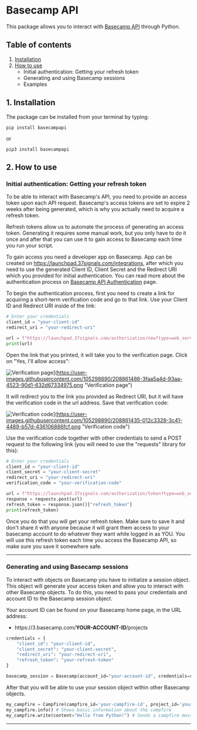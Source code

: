 

# Basecamp API

This package allows you to interact with [Basecamp API](https://github.com/basecamp/bc3-api) through Python.

## Table of contents

1. [Installation](https://github.com/markostefanovic1/basecamp_api#2-installation "Installation")
2. [How to use](https://github.com/markostefanovic1/basecamp_api#3--how-to-use "How to use")
	- Initial authentication: Getting your refresh token
	- Generating and using Basecamp sessions
	- Examples


## 1. Installation
The package can be installed from your terminal by typing:

    pip install basecampapi
or

    pip3 install basecampapi


## 2.  How to use

### Initial authentication: Getting your refresh token

To be able to interact with Basecamp's API, you need to provide an access token upon each API request. Basecamp's access tokens are set to expire 2 weeks after being generated, which is why you actually need to acquire a refresh token.

Refresh tokens allow us to automate the process of generating an access token. Generating it requires some manual work, but you only have to do it once and after that you can use it to gain access to Basecamp each time you run your script.

To gain access you need a developer app on Basecamp. App can be created on https://launchpad.37signals.com/integrations, after which you need to use the generated Client ID, Client Secret and the Redirect URI which you provided for initial authentication. You can read more about the authentication process on [Basecamp API Authentication](https://github.com/basecamp/api/blob/master/sections/authentication.md) page.

To begin the authentication process, first you need to create a link for acquiring a short-term verification code and go to that link. Use your Client ID and Redirect URI inside of the link:

```python
# Enter your credentials
client_id = "your-client-id"
redirect_uri = "your-redirect-uri"

url = f"https://launchpad.37signals.com/authorization/new?type=web_server&client_id={client_id}&redirect_uri={redirect_uri}"
print(url)
```

Open the link that you printed, it will take you to the verification page. Click on "Yes, I'll allow access":

![Verification page](https://user-images.githubusercontent.com/105298890/208861486-3faa5a4d-93aa-4523-90d1-632d67334975.png  "Verification page")](https://user-images.githubusercontent.com/105298890/208861486-3faa5a4d-93aa-4523-90d1-632d67334975.png  "Verification page")

It will redirect you to the link you provided as Redirect URI, but it will have the verification code in the url address. Save that verification code:

![Verification code](https://user-images.githubusercontent.com/105298890/208861435-012c3328-3c41-4489-b57d-436106886fcf.png  "Verification code")](https://user-images.githubusercontent.com/105298890/208861435-012c3328-3c41-4489-b57d-436106886fcf.png  "Verification code")

Use the verification code together with other credentials to send a POST request to the following link (you will need to use the "requests" library for this):

```python
# Enter your credentials
client_id = "your-client-id"
client_secret = "your-client-secret"
redirect_uri = "your-redirect-uri"
verification_code = "your-verification-code"

url = f"https://launchpad.37signals.com/authorization/token?type=web_server&client_id={client_id}&redirect_uri={redirect_uri}&client_secret={client_secret}&code={verification_code}"
response = requests.post(url)
refresh_token = response.json()["refresh_token"]
print(refresh_token)
```

Once you do that you will get your refresh token. Make sure to save it and don't share it with anyone because it will grant them access to your basecamp account to do whatever they want while logged in as YOU. You will use this refresh token each time you access the Basecamp API, so make sure you save it somewhere safe.

------------



### Generating and using Basecamp sessions
To interact with objects on Basecamp you have to initialize a session object. This object will generate your access token and allow you to interact with other Basecamp objects. To do this, you need to pass your credentials and account ID to the Basecamp session object.

Your account ID can be found on your Basecamp home page, in the URL address:
- https:<SPAN></SPAN>//3.basecamp.com/<b>YOUR-ACCOUNT-ID</b>/projects

```python
credentials = {
	"client_id": "your-client-id",
	"client_secret": "your-client-secret",
	"redirect_uri": "your-redirect-uri",
	"refresh_token": "your-refresh-token"
}

basecamp_session = Basecamp(account_id="your-account-id", credentials=credentials)
```
After that you will be able to use your session object within other Basecamp objects.

```python
my_campfire = Campfire(campfire_id='your-campfire-id', project_id='your-project-id', session=basecamp_session)
my_campfire.info() # Shows basic information about the campfire
my_campfire.write(content="Hello from Python!") # Sends a campfire message with desired content
```

------------


